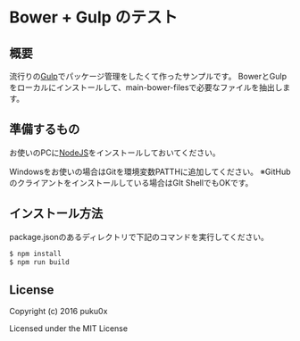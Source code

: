 # Bower + Gulp のテスト

## 概要
流行りの[Gulp](http://gulpjs.com/)でパッケージ管理をしたくて作ったサンプルです。
BowerとGulpをローカルにインストールして、main-bower-filesで必要なファイルを抽出します。

## 準備するもの
お使いのPCに[NodeJS](https://nodejs.org/)をインストールしておいてください。

Windowsをお使いの場合はGitを環境変数PATTHに追加してください。
※GitHubのクライアントをインストールしている場合はGIt ShellでもOKです。

## インストール方法
package.jsonのあるディレクトリで下記のコマンドを実行してください。

```sh
$ npm install
$ npm run build
```

## License

Copyright (c) 2016 puku0x

Licensed under the MIT License
